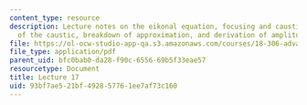 ```yaml
---
content_type: resource
description: Lecture notes on the eikonal equation, focusing and caustic, a description
  of the caustic, breakdown of approximation, and derivation of amplitude equation.
file: https://ol-ocw-studio-app-qa.s3.amazonaws.com/courses/18-306-advanced-partial-differential-equations-with-applications-fall-2009/93bf7ae521bf492857761ee7af73c160_MIT18_306f09_lec17.pdf
file_type: application/pdf
parent_uid: bfc0bab0-da28-f90c-6556-69b5f33eae57
resourcetype: Document
title: Lecture 17
uid: 93bf7ae5-21bf-4928-5776-1ee7af73c160
---
```

